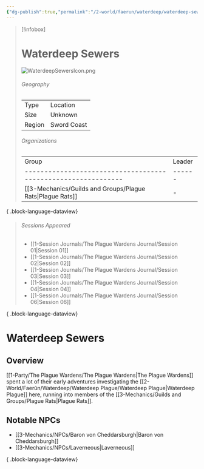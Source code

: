 ```yaml
---
{"dg-publish":true,"permalink":"/2-world/faerun/waterdeep/waterdeep-sewers/","tags":["Category/Settlement"],"created":"2025-02-23T11:37:41.720-05:00","updated":"2025-02-25T21:46:54.088-05:00"}
---
```


> [!infobox]
> # Waterdeep Sewers 
> ![WaterdeepSewersIcon.png](/img/user/z_Assets/WaterdeepSewersIcon.png)
> ###### Geography
> |   |   |
> |---|---|
> |Type | Location |
> |Size | Unknown |
> |Region | Sword Coast |
> ###### Organizations
> |   |   |
> |---|---|
>  | Group                                                         | Leader |
> | ------------------------------------------------------------- | ------ |
> | [[3-Mechanics/Guilds and Groups/Plague Rats\|Plague Rats]] | \-     |
> 
{ .block-language-dataview}
> ###### Sessions Appeared
>  - [[1-Session Journals/The Plague Wardens Journal/Session 01\|Session 01]]
> - [[1-Session Journals/The Plague Wardens Journal/Session 02\|Session 02]]
> - [[1-Session Journals/The Plague Wardens Journal/Session 03\|Session 03]]
> - [[1-Session Journals/The Plague Wardens Journal/Session 04\|Session 04]]
> - [[1-Session Journals/The Plague Wardens Journal/Session 06\|Session 06]]
> 
{ .block-language-dataview}
# Waterdeep Sewers
## Overview
[[1-Party/The Plague Wardens/The Plague Wardens\|The Plague Wardens]] spent a lot of their early adventures investigating the [[2-World/Faerûn/Waterdeep/Waterdeep Plague/Waterdeep Plague\|Waterdeep Plague]] here, running into members of the [[3-Mechanics/Guilds and Groups/Plague Rats\|Plague Rats]].

## Notable NPCs
- [[3-Mechanics/NPCs/Baron von Cheddarsburgh\|Baron von Cheddarsburgh]]
- [[3-Mechanics/NPCs/Laverneous\|Laverneous]]

{ .block-language-dataview}
